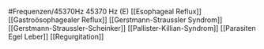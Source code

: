 #Frequenzen/45370Hz
45370 Hz (E)
[[Esophageal Reflux]]
[[Gastroösophagealer Reflux]]
[[Gerstmann-Straussler Syndrom]]
[[Gerstmann-Straussler-Scheinker]]
[[Pallister-Killian-Syndrom]]
[[Parasiten Egel Leber]]
[[Regurgitation]]